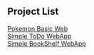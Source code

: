## Project List

[Pokemon Basic Web](https://pokemondicoding.vercel.app/)
<br>
[Simple ToDo WebApp](https://todoapps-one.vercel.app/)
<br>
[Simple BookShelf WebApp](https://your-bookshelf-app.vercel.app/)